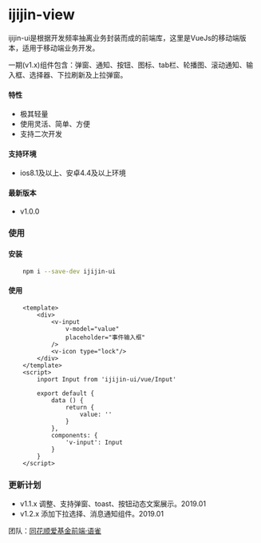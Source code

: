 # ijijin-view

ijijin-ui是根据开发频率抽离业务封装而成的前端库，这里是VueJs的移动端版本，适用于移动端业务开发。

一期(v1.x)组件包含：弹窗、通知、按钮、图标、tab栏、轮播图、滚动通知、输入框、选择器、下拉刷新及上拉弹窗。


#### 特性
- 极其轻量
- 使用灵活、简单、方便
- 支持二次开发


#### 支持环境
- ios8.1及以上、安卓4.4及以上环境


#### 最新版本
- v1.0.0


### 使用

#### 安装
``` sh
    npm i --save-dev ijijin-ui
```

#### 使用
``` vue
    <template>
        <div>
            <v-input 
                v-model="value"
                placeholder="事件输入框"
            />
            <v-icon type="lock"/>
        </div>
    </template>
    <script>
        inport Input from 'ijijin-ui/vue/Input'

        export default {
            data () {
                return {
                    value: ''
                }
            },
            components: {
                'v-input': Input
            }
        }
    </script>
```

### 更新计划
- v1.1.x 调整、支持弹窗、toast、按钮动态文案展示。2019.01
- v1.2.x 添加下拉选择、消息通知组件。2019.01

团队：[同花顺爱基金前端·语雀](https://www.yuque.com/gqsv8w)